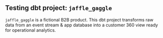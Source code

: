 ## Testing dbt project: `jaffle_gaggle`

`jaffle_gaggle` is a fictional B2B product. This dbt project transforms raw data from an event stream & app database into a customer 360 view ready for operational analytics.